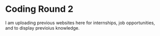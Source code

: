 # Coding Round 2
 I am uploading previous websites here for internships, job opportunities, and to display previoius knowledge. 
